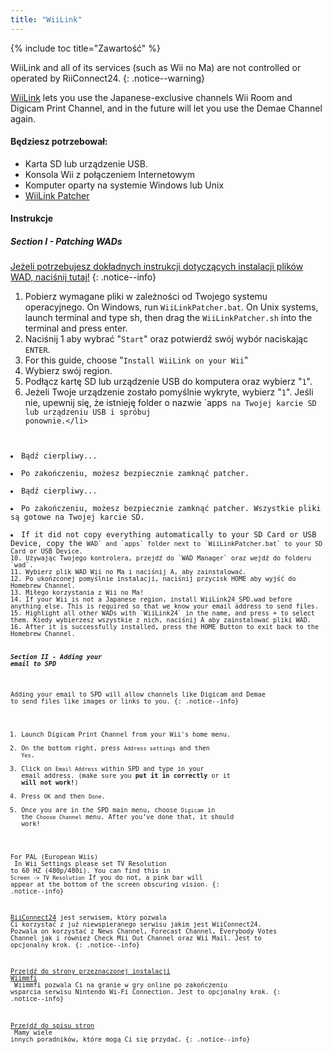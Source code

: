 ```yaml
---
title: "WiiLink"
---
```


{% include toc title="Zawartość" %}

WiiLink and all of its services (such as Wii no Ma) are not controlled or operated by RiiConnect24.
{: .notice--warning}

[WiiLink](https://wiilink24.com/) lets you use the Japanese-exclusive channels Wii Room and Digicam Print Channel, and in the future will let you use the Demae Channel again.

#### Będziesz potrzebował:

* Karta SD lub urządzenie USB.
* Konsola Wii z połączeniem Internetowym
* Komputer oparty na systemie Windows lub Unix
* [WiiLink Patcher](https://github.com/WiiLink24/WiiLink24-Patcher/releases)

#### Instrukcje

##### Section I - Patching WADs

[Jeżeli potrzebujesz dokładnych instrukcji dotyczących instalacji plików WAD, naciśnij tutaj!](wiimodlite)
{: .notice--info}

1. Pobierz wymagane pliki w zależności od Twojego systemu operacyjnego. On Windows, run `WiiLinkPatcher.bat`. On Unix systems, launch terminal and type sh, then drag the `WiiLinkPatcher.sh` into the terminal and press enter.
2. Naciśnij 1 aby wybrać "`Start`" oraz potwierdź swój wybór naciskając `ENTER`.
3. For this guide, choose "`Install WiiLink on your Wii`"
4. Wybierz swój region.
5. Podłącz kartę SD lub urządzenie USB do komputera oraz wybierz "`1`".
6. Jeżeli Twoje urządzenie zostało pomyślnie wykryte, wybierz "`1`". Jeśli nie, upewnij się, że istnieję folder o nazwie `apps<code> na Twojej karcie SD lub urządzeniu USB i spróbuj ponownie.&lt;/li&gt;
<li>Bądź cierpliwy...</li>
<li>Po zakończeniu, możesz bezpiecznie zamknąć patcher.</li>
<li>Bądź cierpliwy...</li>
<li>Po zakończeniu, możesz bezpiecznie zamknąć patcher. Wszystkie pliki są gotowe na Twojej karcie SD.</li>
<li>If it did not copy everything automatically to your SD Card or USB Device, copy the <code>WAD` and `apps` folder next to `WiiLinkPatcher.bat` to your SD Card or USB Device.
10. Używając Twojego kontrolera, przejdź do `WAD Manager` oraz wejdź do folderu `wad`.
11. Wybierz plik WAD Wii no Ma i naciśnij A, aby zainstalować.
12. Po ukońzconej pomyślnie instalacji, naciśnij przycisk HOME aby wyjść do Homebrew Channel.
13. Miłego korzystania z Wii no Ma!
14. If your Wii is not a Japanese region, install WiiLink24_SPD.wad before anything else. This is required so that we know your email address to send files.
15. Highlight all other WADs with `WiiLink24` in the name, and press + to select them. Kiedy wybierzesz wszystkie z nich, naciśnij A aby zainstalować pliki WAD.
16. After it is successfully installed, press the HOME Button to exit back to the Homebrew Channel.

##### Section II - Adding your email to SPD

Adding your email to SPD will allow channels like Digicam and Demae to send files like images or links to you.
{: .notice--info}

1. Launch Digicam Print Channel from your Wii's home menu.
2. On the bottom right, press `Address settings` and then `Yes`.
3. Click on `Email Address` within SPD and type in your email address. (make sure you **put it in correctly** or it **will not work!**)
4. Press `OK` and then `Done`.
5. Once you are in the SPD main menu, choose `Digicam` in the `Choose Channel` menu. After you’ve done that, it should work!

For PAL (European Wiis)<br> In Wii Settings please set TV Resolution to 60 HZ (480p/480i). You can find this in `Screen -> TV Resolution` If you do not, a pink bar will appear at the bottom of the screen obscuring vision.
{: .notice--info}

[RiiConnect24](riiconnect24) jest serwisem, który pozwala Ci korzystać z już niewspieranego serwisu jakim jest WiiConnect24. Pozwala on korzystać z News Channel, Forecast Channel, Everybody Votes Channel jak i również Check Mii Out Channel oraz Wii Mail. Jest to opcjonalny krok.
{: .notice--info}

[Przejdź do strony przeznaczonej instalacji Wiimmfi](wiimmfi)<br> Wiimmfi pozwala Ci na granie w gry online po zakończeniu wsparcia serwisu Nintendo Wi-Fi Connection. Jest to opcjonalny krok.
{: .notice--info}

[Przejdź do spisu stron](site-navigation)<br> Mamy wiele innych poradników, które mogą Ci się przydać.
{: .notice--info}
